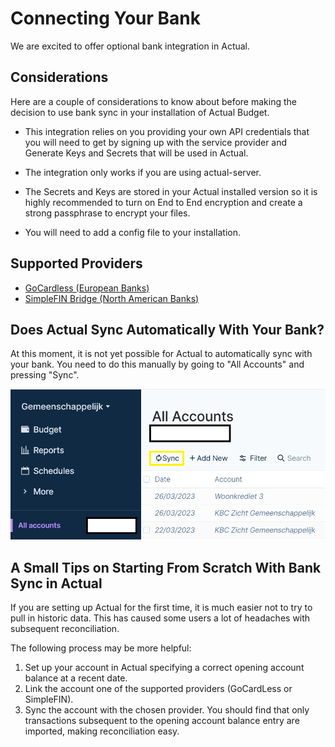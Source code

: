 # Connecting Your Bank

We are excited to offer optional bank integration in Actual.

## Considerations
Here are a couple of considerations to know about before making the decision to use bank sync in your installation of Actual Budget.

- This integration relies on you providing your own API credentials that you will need to get by signing up with the service provider and Generate Keys and Secrets that will be used in Actual.

- The integration only works if you are using actual-server.

- The Secrets and Keys are stored in your Actual installed version so it is highly recommended to turn on End to End encryption and create a strong passphrase to encrypt your files.

- You will need to add a config file to your installation.


## Supported Providers

* [GoCardless (European Banks)](/docs/bank-sync/gocardless)
* [SimpleFIN Bridge (North American Banks)](/docs/bank-sync/simplefin)


## Does Actual Sync Automatically With Your Bank?

At this moment, it is not yet possible for Actual to automatically sync with your bank. You need to do this manually by going to "All Accounts" and pressing "Sync".

![Image showing where in the GUI you can sync your bank accounts](/static/img/connecting-your-bank/syncing-with-your-bank.png)


## A Small Tips on Starting From Scratch With Bank Sync in Actual

If you are setting up Actual for the first time, it is much easier not to try to pull in historic data. This has caused some users a lot of headaches with subsequent reconciliation. 

The following process may be more helpful:

1. Set up your account in Actual specifying a correct opening account balance at a recent date.
2. Link the account one of the supported providers (GoCardLess or SimpleFIN).
3. Sync the account with the chosen provider. You should find that only transactions subsequent to the opening account balance entry are imported, making reconciliation easy.
